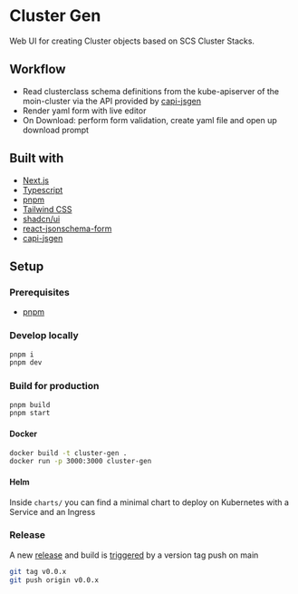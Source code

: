 # Cluster Gen

Web UI for creating Cluster objects based on SCS Cluster Stacks.

## Workflow

- Read clusterclass schema definitions from the kube-apiserver of the moin-cluster via the API provided by [capi-jsgen](https://github.com/SovereignCloudStack/capi-jsgen)
- Render yaml form with live editor
- On Download: perform form validation, create yaml file and open up download prompt

## Built with

- [Next.js](https://nextjs.org/)
- [Typescript](https://www.typescriptlang.org/)
- [pnpm](https://pnpm.io/)
- [Tailwind CSS](https://tailwindcss.com/)
- [shadcn/ui](https://ui.shadcn.com/)
- [react-jsonschema-form](https://github.com/rjsf-team/react-jsonschema-form)
- [capi-jsgen](https://github.com/SovereignCloudStack/capi-jsgen)

## Setup

### Prerequisites

- [pnpm](https://pnpm.io/installation)

### Develop locally

```bash
pnpm i
pnpm dev
```

### Build for production

```bash
pnpm build
pnpm start
```

#### Docker

```bash
docker build -t cluster-gen .
docker run -p 3000:3000 cluster-gen
```

#### Helm

Inside `charts/` you can find a minimal chart to deploy on Kubernetes with a Service and an Ingress

### Release

A new [release](https://github.com/SovereignCloudStack/cluster-gen/releases) and build is [triggered](https://github.com/SovereignCloudStack/cluster-gen/blob/main/.github/workflows/release.yml) by a version tag push on main

```bash
git tag v0.0.x
git push origin v0.0.x
```
